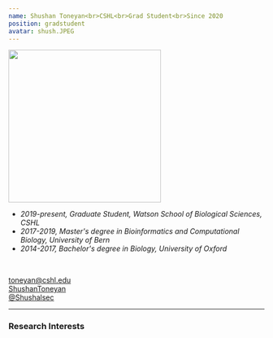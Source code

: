```yaml
---
name: Shushan Toneyan<br>CSHL<br>Grad Student<br>Since 2020
position: gradstudent
avatar: shush.JPEG
---
```


<img width="300" src="{{site.baseurl}}/images/people/{{page.avatar}}" data-action="zoom">
<br>

- _2019-present, Graduate Student, Watson School of Biological Sciences, CSHL_ <br>
- _2017-2019, Master's degree in Bioinformatics and Computational Biology, University of Bern_ <br>
- _2014-2017, Bachelor's degree in Biology, University of Oxford_ <br>
<br>

<a href="mailto:toneyan@cshl.edu"><i class="fa fa-envelope-o"></i> toneyan@cshl.edu</a><br>
<a href="https://www.linkedin.com/in/shushan-toneyan-5a59b668"><i class="fa fa-linkedin-square"></i> ShushanToneyan</a><br>
<a href="https://github.com/Shushalsec"><i class="fa fa-github"></i> @Shushalsec </a><br>


<hr>

### Research Interests

<br>
<br>
<br>

&nbsp;
&nbsp;
&nbsp;
&nbsp;
&nbsp;
&nbsp;
&nbsp;
&nbsp;
&nbsp;
&nbsp;
&nbsp;
&nbsp;
&nbsp;
&nbsp;
&nbsp;
&nbsp;
&nbsp;
&nbsp;
&nbsp;
&nbsp;
&nbsp;
&nbsp;
&nbsp;
&nbsp;

